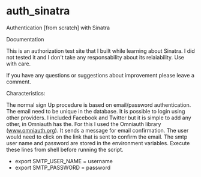 auth_sinatra
============

Authentication [from scratch] with Sinatra

Documentation

This is an authorization test site that I built while learning about Sinatra. I did not tested it and I don't take any responsability about its relaiability. Use with care.

If you have any questions or suggestions about improvement please leave a comment.

Characteristics:

The normal sign Up procedure is based on email/password authentication. The email need to be unique in the database.
It is possible to login using other providers. I included Facebook and Twitter but it is simple to add any other, in Omniauth has the. For this I used the Omniauth library (www.omniauth.org).
It sends a message for email confirmation. The user would need to click on the link that is sent to confirm the email. The smtp user name and password are stored in the environment variables. Execute these lines from shell before running the script.

* export SMTP_USER_NAME = username
* export SMTP_PASSWORD = password
